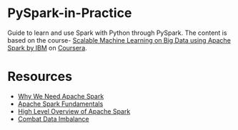 # PySpark-in-Practice
Guide to learn and use Spark with Python through PySpark. The content is based on the course- [Scalable Machine Learning on Big Data using Apache Spark by IBM](https://www.coursera.org/learn/machine-learning-big-data-apache-spark/home/info) on [Coursera](https://www.coursera.org/).

# Resources
- [Why We Need Apache Spark](https://medium.com/better-programming/why-we-need-apache-spark-51c8a57aa57a)
- [Apache Spark Fundamentals](https://medium.com/@lavishj77/apache-spark-fundamentals-part-1-918d2a404e86)
- [High Level Overview of Apache Spark](https://medium.com/better-programming/high-level-overview-of-apache-spark-c225a0a162e9)
- [Combat Data Imbalance](https://machinelearningmastery.com/tactics-to-combat-imbalanced-classes-in-your-machine-learning-dataset/)
